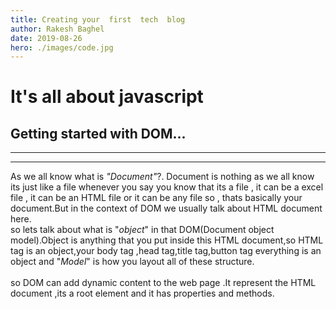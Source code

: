```yaml
---
title: Creating your  first  tech  blog
author: Rakesh Baghel
date: 2019-08-26
hero: ./images/code.jpg
---
```


# It's all about javascript
## Getting started with DOM...

<hr>
<hr>

As we all know what is *"Document"*?. Document is nothing as we all know its just like a file whenever you say you know that its a file , it can be a excel file , it can be an HTML file or it can be any file so , thats basically your document.But in the context of DOM we usually talk about HTML document here.<br>
so lets talk about what is "*object*" in that DOM(Document object model).Object is anything that you put inside this HTML document,so HTML tag is an object,your body tag ,head tag,title tag,button tag everything is an object and "*Model*" is how you layout all of these structure.<br><br>
so DOM can add dynamic content to the web page .It represent the HTML document ,its a root element and it has properties and methods.